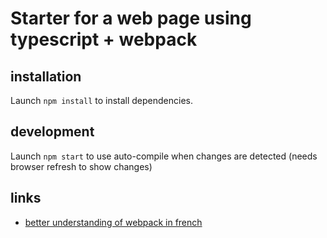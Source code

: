 # Starter for a web page using typescript + webpack

## installation
Launch `npm install` to install dependencies.

## development
Launch `npm start` to use auto-compile when changes are detected (needs browser refresh to show changes)

## links
* [better understanding of webpack in french](http://putaindecode.io/fr/articles/js/webpack/premier-exemple/)

